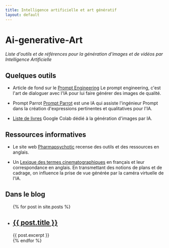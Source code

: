 ```yaml
---
title: Intelligence artificielle et art génératif
layout: default
---
```


# Ai-generative-Art
*Liste d'outils et de références pour la génération d'images et de vidéos par Intelligence Artificielle*

## Quelques outils
+ Article de fond sur le [Prompt Engineering](https://matthewmcateer.me/blog/clip-prompt-engineering/)
Le prompt engineering, c'est l'art de dialoguer avec l'IA pour lui faire générer des images de qualité.

+ Prompt Parrot
[Prompt Parrot](https://colab.research.google.com/drive/1ZZWvzsqjEHNn1qevQ4ed7Ozs4vij7qfc) est une IA qui assiste l'ingénieur Prompt dans la création d'expressions pertinentes et qualitatives pour l'IA. 

+ [Liste de livres](https://github.com/dvschultz/ml-art-colabs) Google Colab dédié à la génération d'images par IA.

## Ressources informatives
+ Le site web [Pharmapsychotic](https://pharmapsychotic.com/tools.html) recense des outils et des ressources en anglais.

+ Un [Lexique des termes cinematographiques](http://www.cinemaparlant.com/fichesactivites/ft_lexiquefrancaisanglais.pdf) en français et leur correspondance en anglais. En transmettant des notions de plans et de cadrage, on influence la prise de vue générée par la caméra virtuelle de l'IA.


## Dans le blog

<ul>
  {% for post in site.posts %}
    <li>
      <h2><a href="{{ post.url | relative_url }}">{{ post.title }}</a></h2>
      {{ post.excerpt }}
    </li>
  {% endfor %}
</ul>